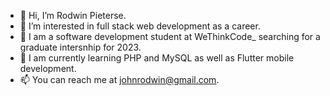 - 👋 Hi, I’m Rodwin Pieterse.
- 👀 I’m interested in full stack web development as a career.
- 🌱 I am a software development student at WeThinkCode_ searching for a graduate intersnhip for 2023.
- 🌱 I am currently learning PHP and MySQL as well as Flutter mobile development.
- 📫 You can reach me at johnrodwin@gmail.com.

<!---
RodwinZA/RodwinZA is a ✨ special ✨ repository because its `README.md` (this file) appears on your GitHub profile.
You can click the Preview link to take a look at your changes.
--->
